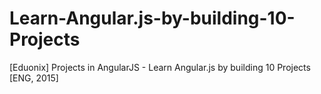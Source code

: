 # Learn-Angular.js-by-building-10-Projects
[Eduonix] Projects in AngularJS - Learn Angular.js by building 10 Projects [ENG, 2015]
